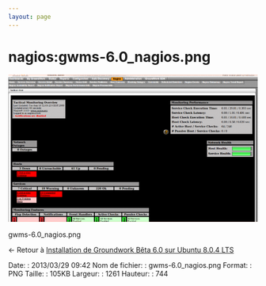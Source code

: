 ```yaml
---
layout: page
---
```


nagios:gwms-6.0\_nagios.png
===========================

[![gwms-6.0\_nagios.png](../../assets/media/nagios/gwms-6.0_nagios.png@cache=&w=900&h=531 "gwms-6.0_nagios.png")](../../assets/media/nagios/gwms-6.0_nagios.png@cache= "Afficher le fichier original")

gwms-6.0\_nagios.png

← Retour à [Installation de Groundwork Bêta 6.0 sur Ubuntu 8.0.4
LTS](../../groundwork/groundwork6.0-install-ubuntu.html "groundwork:groundwork6.0-install-ubuntu")

Date:
:   2013/03/29 09:42
Nom de fichier:
:   gwms-6.0\_nagios.png
Format:
:   PNG
Taille:
:   105KB
Largeur:
:   1261
Hauteur:
:   744


